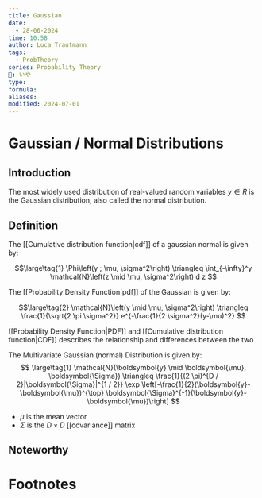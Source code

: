 ```yaml
---
title: Gaussian
date:
  - 28-06-2024
time: 10:58
author: Luca Trautmann
tags:
  - ProbTheory
series: Probability Theory
🍙: いや
type: 
formula: 
aliases: 
modified: 2024-07-01
---
```

# Gaussian / Normal Distributions
## Introduction
The most widely used distribution of real-valued random variables $y ∈ R$ is the Gaussian distribution, also called the normal distribution.

## Definition
The [[Cumulative distribution function|cdf]] of a gaussian normal is given by:

$$\large\tag{1}
\Phi\left(y ; \mu, \sigma^2\right) \triangleq \int_{-\infty}^y \mathcal{N}\left(z \mid \mu, \sigma^2\right) d z
$$


The [[Probability Density Function|pdf]] of the Gaussian is given by: 

$$\large\tag{2}
\mathcal{N}\left(y \mid \mu, \sigma^2\right) \triangleq \frac{1}{\sqrt{2 \pi \sigma^2}} e^{-\frac{1}{2 \sigma^2}(y-\mu)^2}
$$

[[Probability Density Function|PDF]] and [[Cumulative distribution function|CDF]] describes the relationship and differences between the two 

The Multivariate Gaussian (normal) Distribution is given by: 
$$ \large\tag{1}
\mathcal{N}(\boldsymbol{y} \mid \boldsymbol{\mu}, \boldsymbol{\Sigma}) \triangleq \frac{1}{(2 \pi)^{D / 2}|\boldsymbol{\Sigma}|^{1 / 2}} \exp \left[-\frac{1}{2}(\boldsymbol{y}-\boldsymbol{\mu})^{\top} \boldsymbol{\Sigma}^{-1}(\boldsymbol{y}-\boldsymbol{\mu})\right]
$$

- $\mu$ is the mean vector
- $\Sigma$ is the $D \times D$ [[covariance]] matrix 
## Noteworthy



# Footnotes

[^1]: Let P(y) be defined as the probability that the random variable Y is less than or equal to y